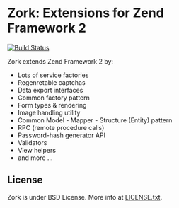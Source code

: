 Zork: Extensions for Zend Framework 2
=====================================

[![Build Status](https://travis-ci.org/gridguyz/zork.png?branch=master)](https://travis-ci.org/gridguyz/zork)

Zork extends Zend Framework 2 by:

* Lots of service factories
* Regenretable captchas
* Data export interfaces
* Common factory pattern
* Form types & rendering
* Image handling utility
* Common Model - Mapper - Structure (Entity) pattern
* RPC (remote procedure calls)
* Password-hash generator API
* Validators
* View helpers
* and more ...

License
-------

Zork is under BSD License.
More info at [LICENSE.txt](LICENSE.txt).
